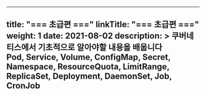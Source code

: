 
---
title: "=== 초급편 ==="
linkTitle: "=== 초급편 ==="
weight: 1
date: 2021-08-02
description: >
  쿠버네티스에서 기초적으로 알아야할 내용을 배웁니다
  <br/>
  Pod, Service, Volume, ConfigMap, Secret, Namespace, ResourceQuota, LimitRange, ReplicaSet, Deployment, DaemonSet, Job, CronJob
---


